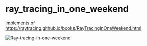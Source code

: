 # ray_tracing_in_one_weekend
implements of https://raytracing.github.io/books/RayTracingInOneWeekend.html

![Ray-tracing-in-one-weekend](./image.ppm)

